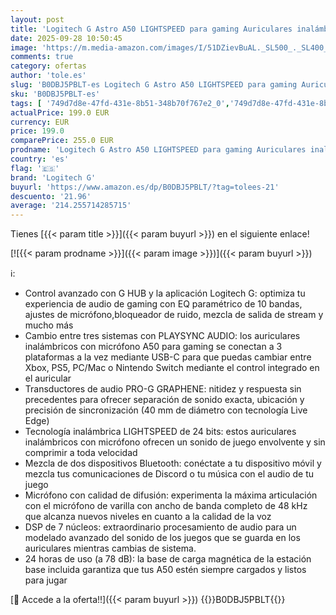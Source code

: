```yaml
---
layout: post
title: 'Logitech G Astro A50 LIGHTSPEED para gaming Auriculares inalámbricos + estación base  Gen 5   PRO-G GRAPHENE  cambio entre 3 sistemas  USB-C a Xbox  PS5  PC/Mac o Nintendo Switch  Bluetooth - Negro'
date: 2025-09-28 10:50:45
image: 'https://m.media-amazon.com/images/I/51DZievBuAL._SL500_._SL400_.jpg'
comments: true
category: ofertas
author: 'tole.es'
slug: 'B0DBJ5PBLT-es Logitech G Astro A50 LIGHTSPEED para gaming Auriculares...'
sku: 'B0DBJ5PBLT-es'
tags: [ '749d7d8e-47fd-431e-8b51-348b70f767e2_0','749d7d8e-47fd-431e-8b51-348b70f767e2_4701','856628d6-bd06-44c9-8556-c5cb75f77e2b_0','856628d6-bd06-44c9-8556-c5cb75f77e2b_3701','856628d6-bd06-44c9-8556-c5cb75f77e2b_8201','Accesorios','Accesorios para PS4, Xbox One y Nintendo Switch','Accesorios para PlayStation 4','Arborist Merchandising Root','Auriculares gaming con micrófono para PlayStation 4','Electrónica','Hardware y juegos para PlayStation 4','Informática','Self Service','Special Features Stores','Top Brands Headphones Selection','Videojuegos','logitech g','nintendo','ps5','xbox','🇪🇸', ]
actualPrice: 199.0 EUR
currency: EUR
price: 199.0
comparePrice: 255.0 EUR
prodname: 'Logitech G Astro A50 LIGHTSPEED para gaming Auriculares inalámbricos + estación base  Gen 5   PRO-G GRAPHENE  cambio entre 3 sistemas  USB-C a Xbox  PS5  PC/Mac o Nintendo Switch  Bluetooth - Negro'
country: 'es'
flag: '🇪🇸'
brand: 'Logitech G'
buyurl: 'https://www.amazon.es/dp/B0DBJ5PBLT/?tag=tolees-21'
descuento: '21.96'
average: '214.255714285715'
---
```


Tienes [{{< param title >}}]({{< param buyurl >}}) en el siguiente enlace!

[![{{< param prodname >}}]({{< param image >}})]({{< param buyurl >}})

ℹ️:

- Control avanzado con G HUB y la aplicación Logitech G: optimiza tu experiencia de audio de gaming con EQ paramétrico de 10 bandas, ajustes de micrófono,bloqueador de ruido, mezcla de salida de stream y mucho más
- Cambio entre tres sistemas con PLAYSYNC AUDIO: los auriculares inalámbricos con micrófono A50 para gaming se conectan a 3 plataformas a la vez mediante USB-C para que puedas cambiar entre Xbox, PS5, PC/Mac o Nintendo Switch mediante el control integrado en el auricular
- Transductores de audio PRO-G GRAPHENE: nitidez y respuesta sin precedentes para ofrecer separación de sonido exacta, ubicación y precisión de sincronización (40 mm de diámetro con tecnología Live Edge)
- Tecnología inalámbrica LIGHTSPEED de 24 bits: estos auriculares inalámbricos con micrófono ofrecen un sonido de juego envolvente y sin comprimir a toda velocidad
- Mezcla de dos dispositivos Bluetooth: conéctate a tu dispositivo móvil y mezcla tus comunicaciones de Discord o tu música con el audio de tu juego
- Micrófono con calidad de difusión: experimenta la máxima articulación con el micrófono de varilla con ancho de banda completo de 48 kHz que alcanza nuevos niveles en cuanto a la calidad de la voz
- DSP de 7 núcleos: extraordinario procesamiento de audio para un modelado avanzado del sonido de los juegos que se guarda en los auriculares mientras cambias de sistema.
- 24 horas de uso (a 78 dB): la base de carga magnética de la estación base incluida garantiza que tus A50 estén siempre cargados y listos para jugar

[🛒 Accede a la oferta!!]({{< param buyurl >}})
{{<world>}}B0DBJ5PBLT{{</world>}}
